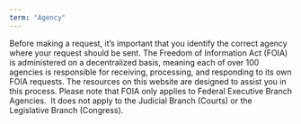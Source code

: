 ```yaml
---
term: "Agency"
---
```


Before making a request, it’s important that you identify the correct agency where your request should be sent. The Freedom of Information Act (FOIA) is administered on a decentralized basis, meaning each of over 100 agencies is responsible for receiving, processing, and responding to its own FOIA requests. The resources on this website are designed to assist you in this process. Please note that FOIA only applies to Federal Executive Branch Agencies.  It does not apply to the Judicial Branch (Courts) or the Legislative Branch (Congress).
